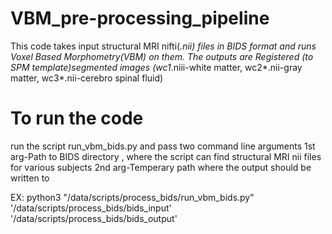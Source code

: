 # VBM_pre-processing_pipeline
This code takes input structural MRI nifti(*.nii) files in BIDS format and runs Voxel Based Morphometry(VBM) on them. The outputs are Registered (to SPM template)segmented images (wc1*.niii-white matter, wc2*.nii-gray matter, wc3*.nii-cerebro spinal fluid)

# To run the code
run the script run_vbm_bids.py and pass two command line arguments 
1st arg-Path to BIDS directory , where the script can find structural MRI nii files for various subjects
2nd arg-Temperary path where the output should be written to

EX:
python3 "/data/scripts/process_bids/run_vbm_bids.py" '/data/scripts/process_bids/bids_input' '/data/scripts/process_bids/bids_output'
